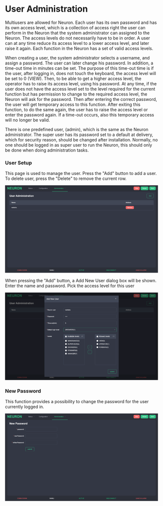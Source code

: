# User Administration 
Multiusers are allowed for Neuron. Each user has its own password and has its own access level, which is a collection of access right the user can perform in the Neuron that the system administrator can assigned to the Neuron. The access levels do not necessarily have to be in order. A user can at any time reduce its access level to a lower access level, and later raise it again. Each function in the Neuron has a set of valid access levels.

When creating a user, the system administrator selects a username, and assign a password. The user can later change his password. In addition, a time-out time in minutes can be set. The purpose of this time-out time is if the user, after logging in, does not touch the keyboard, the access level will be set to 0 (VIEW). Then, to be able to get a higher access level, the operator has to raise its access level, using his password. At any time, if the user does not have the access level set to the level required for the current function but has permission to change to the required access level, the Neuron will ask for the password. Then after entering the correct password, the user will get temporary access to this function. After exiting this function, to do the same again, the user has to raise the access level or enter the password again. If a time-out occurs, also this temporary access will no longer be valid.

There is one predefined user, (admin), which is the same as the Neuron administrator. The super user has its password set to a default at delivery, which for security reason, should be changed after installation. Normally, no one should be logged in as super user to run the Neuron, this should only be done when doing administration tasks.

### User Setup 
This page is used to manage the user. Press the &quot;Add&quot; button to add a user. To delete user, press the &quot;Delete&quot; to remove the current row.

![](./assets/user-setup.png)

When pressing the &quot;Add&quot; button, a Add New User dialog box will be shown. Enter the name and password. Pick the access level for this user

![](./assets/pick-access.png)

### New Password 
This function provides a possibility to change the password for the user currently logged in.

![](./assets/new-password.png)
